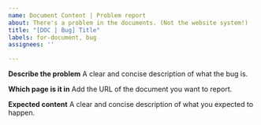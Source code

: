 ```yaml
---
name: Document Content | Problem report
about: There's a problem in the documents. (Not the website system!)
title: "[DOC | Bug] Title"
labels: for-document, bug
assignees: ''

---
```


**Describe the problem**
A clear and concise description of what the bug is.

**Which page is it in**
Add the URL of the document you want to report.

**Expected content**
A clear and concise description of what you expected to happen.
